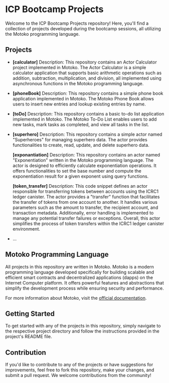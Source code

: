 # ICP Bootcamp Projects

Welcome to the ICP Bootcamp Projects repository! Here, you'll find a collection of projects developed during the bootcamp sessions, all utilizing the Motoko programming language.

## Projects

- **[calculator]**
  Description: This repository contains an Actor Calculator project implemented in Motoko. The Actor Calculator is a simple calculator application that supports basic arithmetic operations such as addition, subtraction, multiplication, and division, all implemented using asynchronous functions in the Motoko programming language.

- **[phoneBook]**
  Description: This repository contains a simple phone book application implemented in Motoko. The Motoko Phone Book allows users to insert new entries and lookup existing entries by name.

- **[toDo]**
  Description: This repository contains a basic to-do list application implemented in Motoko. The Motoko To-Do List enables users to add new tasks, mark tasks as completed, and view all tasks in the list.

- **[superhero]**
  Description: This repository contains a simple actor named "Superheroes" for managing superhero data. The actor provides functionalities to create, read, update, and delete superhero data.

  **[exponantiation]**
  Description: This repository contains an actor named "Exponentiation" written in the Motoko programming language. The actor is designed to efficiently calculate exponentiation operations. It offers functionalities to set the base number and compute the exponentiation result for a given exponent using query functions.
  
  **[token_transfer]**
  Description: This code snippet defines an actor responsible for transferring tokens between accounts using the ICRC1 ledger canister. The actor provides a "transfer" function that facilitates the transfer of tokens from one account to another. It handles various parameters such as the amount to transfer, the recipient account, and transaction metadata. Additionally, error handling is implemented to manage any potential transfer failures or exceptions. Overall, this actor simplifies the process of token transfers within the ICRC1 ledger canister environment.
  
- ...

## Motoko Programming Language

All projects in this repository are written in Motoko. Motoko is a modern programming language developed specifically for building scalable and efficient smart contracts and decentralized applications (dapps) on the Internet Computer platform. It offers powerful features and abstractions that simplify the development process while ensuring security and performance.

For more information about Motoko, visit the [official documentation](https://sdk.dfinity.org/docs/language-guide/motoko.html).

## Getting Started

To get started with any of the projects in this repository, simply navigate to the respective project directory and follow the instructions provided in the project's README file.

## Contribution

If you'd like to contribute to any of the projects or have suggestions for improvements, feel free to fork this repository, make your changes, and submit a pull request. We welcome contributions from the community!

